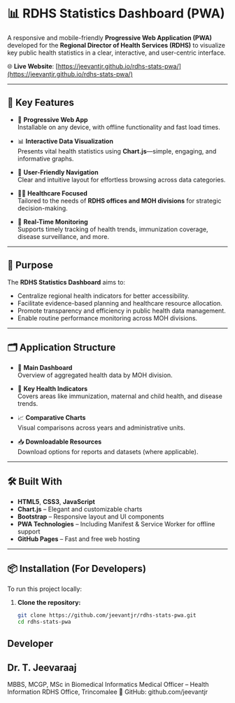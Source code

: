 # 📊 RDHS Statistics Dashboard (PWA)

A responsive and mobile-friendly **Progressive Web Application (PWA)** developed for the **Regional Director of Health Services (RDHS)** to visualize key public health statistics in a clear, interactive, and user-centric interface.

🌐 **Live Website**: [https://jeevantjr.github.io/rdhs-stats-pwa/](https://jeevantjr.github.io/rdhs-stats-pwa/)

---

## 🚀 Key Features

- 📱 **Progressive Web App**  
  Installable on any device, with offline functionality and fast load times.

- 📊 **Interactive Data Visualization**  
  Presents vital health statistics using **Chart.js**—simple, engaging, and informative graphs.

- 🧭 **User-Friendly Navigation**  
  Clear and intuitive layout for effortless browsing across data categories.

- 🧑‍⚕️ **Healthcare Focused**  
  Tailored to the needs of **RDHS offices and MOH divisions** for strategic decision-making.

- 🔄 **Real-Time Monitoring**  
  Supports timely tracking of health trends, immunization coverage, disease surveillance, and more.

---

## 🎯 Purpose

The **RDHS Statistics Dashboard** aims to:

- Centralize regional health indicators for better accessibility.
- Facilitate evidence-based planning and healthcare resource allocation.
- Promote transparency and efficiency in public health data management.
- Enable routine performance monitoring across MOH divisions.

---

## 🗂️ Application Structure

- 📍 **Main Dashboard**  
  Overview of aggregated health data by MOH division.

- 🧪 **Key Health Indicators**  
  Covers areas like immunization, maternal and child health, and disease trends.

- 📈 **Comparative Charts**  
  Visual comparisons across years and administrative units.

- 📥 **Downloadable Resources**  
  Download options for reports and datasets (where applicable).

---

## 🛠️ Built With

- **HTML5**, **CSS3**, **JavaScript**
- **Chart.js** – Elegant and customizable charts
- **Bootstrap** – Responsive layout and UI components
- **PWA Technologies** – Including Manifest & Service Worker for offline support
- **GitHub Pages** – Fast and free web hosting

---

## 📦 Installation (For Developers)

To run this project locally:

1. **Clone the repository:**
   ```bash
   git clone https://github.com/jeevantjr/rdhs-stats-pwa.git
   cd rdhs-stats-pwa


##  Developer
## Dr. T. Jeevaraaj ## 
MBBS, MCGP, MSc in Biomedical Informatics
Medical Officer – Health Information
RDHS Office, Trincomalee
🔗 GitHub: github.com/jeevantjr
